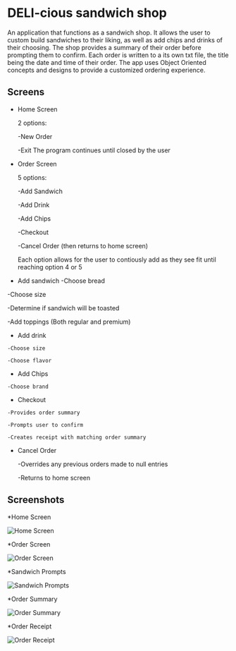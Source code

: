 # DELI-cious sandwich shop
An application that functions as a sandwich shop. It allows the user to custom build sandwiches to their liking, as well as add chips and drinks of their choosing.
The shop provides a summary of their order before prompting them to confirm. Each order is written to a its own txt file, the title being the date and time of their
order. The app uses Object Oriented concepts and designs to provide a customized ordering experience.

## Screens
+ Home Screen
  
  2 options:
  
  -New Order
  
  -Exit
  The program continues until closed by the user
+ Order Screen
  
  5 options:
  
  -Add Sandwich
  
  -Add Drink
  
  -Add Chips
  
  -Checkout
  
  -Cancel Order (then returns to home screen)
  
  Each option allows for the user to contiously add as they see fit until reaching option 4 or 5
  
 * Add sandwich
  -Choose bread
  
  -Choose size
  
  -Determine if sandwich will be toasted
  
  -Add toppings
  (Both regular and premium)

   * Add drink
 
    -Choose size

    -Choose flavor

   * Add Chips

    -Choose brand

   * Checkout
 
    -Provides order summary

    -Prompts user to confirm

    -Creates receipt with matching order summary

   * Cancel Order

     -Overrides any previous orders made to null entries

     -Returns to home screen
## Screenshots
 *Home Screen
 
 ![Home Screen](https://github.com/user-attachments/assets/f4261f00-98aa-4cd4-a235-8510a81b8b44)

 *Order Screen
 
![Order Screen](https://github.com/user-attachments/assets/479b2a1b-690b-4c18-943b-3018175696d7)

*Sandwich Prompts

![Sandwich Prompts](https://github.com/user-attachments/assets/a3717682-2135-46f0-b88c-caf209e81fb8)

*Order Summary

![Order Summary](https://github.com/user-attachments/assets/245efe41-a9e4-44eb-b41f-74f3f60e3b6a)

*Order Receipt

![Order Receipt](https://github.com/user-attachments/assets/ef718d18-424d-4903-bdbc-1af42c65b675)
